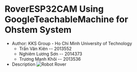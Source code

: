 # RoverESP32CAM Using GoogleTeachableMachine for Ohstem System
* Author: KKS Group - Ho Chi Minh University of Technology
  - Trần Văn Kiên -- 2013552
  - Nghiêm Lương Sơn -- 2014373
  - Trương Mạnh Khôi -- 2013536
* Description
  ![Robot Rover](https://drive.google.com/file/d/1UH7Y_W-NTLbPMXmfZe7ckjxT19Oob98O/view)
  
